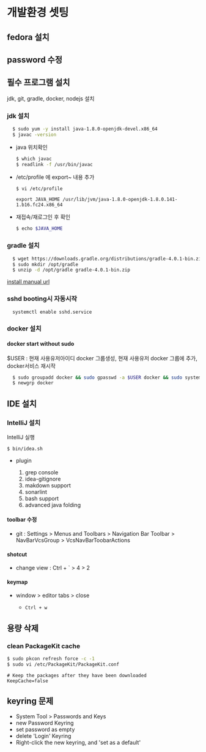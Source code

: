 # 개발환경 셋팅

## fedora 설치

## password 수정

## 필수 프로그램 설치

jdk, git, gradle, docker, nodejs 설치

### jdk 설치

```bash
  $ sudo yum -y install java-1.8.0-openjdk-devel.x86_64
  $ javac -version
```

- java 위치확인

  ```bash
  $ which javac
  $ readlink -f /usr/bin/javac
  ```

- /etc/profile 에 export~ 내용 추가

  ```bash
  $ vi /etc/profile
  ```

  ```batch
  export JAVA_HOME /usr/lib/jvm/java-1.8.0-openjdk-1.8.0.141-1.b16.fc24.x86_64
  ```

- 재접속/재로그인 후 확인

  ```bash
  $ echo $JAVA_HOME
  ```

### gradle 설치

```bash
  $ wget https://downloads.gradle.org/distributions/gradle-4.0.1-bin.zip
  $ sudo mkdir /opt/gradle
  $ unzip -d /opt/gradle gradle-4.0.1-bin.zip
```

[install manual url](https://gradle.org/install/)

### sshd booting시 자동시작

```bash
  systemctl enable sshd.service
```

### docker 설치

#### docker start without sudo

$USER : 현재 사용유저아이디 docker 그룹생성, 현재 사용유저 docker 그룹에 추가, docker서비스 재시작

```bash
  $ sudo groupadd docker && sudo gpasswd -a $USER docker && sudo systemctl restart docker
  $ newgrp docker
```

## IDE 설치

### IntelliJ 설치

IntelliJ 실행

```bash
$ bin/idea.sh
```

- plugin

  1. grep console
  2. idea-gitignore
  3. makdown support
  4. sonarlint
  5. bash support
  6. advanced java folding

#### toolbar 수정

- git : Settings > Menus and Toolbars > Navigation Bar Toolbar > NavBarVcsGroup > VcsNavBarToobarActions

#### shotcut

- change view : Ctrl + ` > 4 > 2

#### keymap

- window > editor tabs > close

  - `Ctrl + w`

## 용량 삭제

### clean PackageKit cache

```bash
$ sudo pkcon refresh force -c -1
$ sudo vi /etc/PackageKit/PackageKit.conf
```

```config
# Keep the packages after they have been downloaded
KeepCache=false
```

## keyring 문제

- System Tool > Passwords and Keys
- new Password Keyring
- set password as empty
- delete 'Login' Keyring
- Right-click the new keyring, and 'set as a default'
